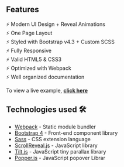 ## Features

⚡️ Modern UI Design + Reveal Animations\
⚡️ One Page Layout\
⚡️ Styled with Bootstrap v4.3 + Custom SCSS\
⚡️ Fully Responsive\
⚡️ Valid HTML5 & CSS3\
⚡️ Optimized with Webpack\
⚡️ Well organized documentation

To view a live example, **[click here]()**


## Technologies used 🛠️

- [Webpack](https://webpack.js.org/concepts/) - Static module bundler
- [Bootstrap 4](https://getbootstrap.com/docs/4.3/getting-started/introduction/) - Front-end component library
- [Sass](https://sass-lang.com/documentation) - CSS extension language
- [ScrollReveal.js](https://scrollrevealjs.org/) - JavaScript library
- [Tilt.js](https://gijsroge.github.io/tilt.js/) - JavaScript tiny parallax library
- [Popper.js](https://popper.js.org/) - JavaScript popover Librar
